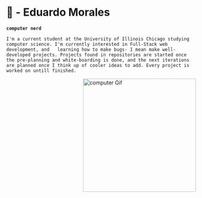 # 🌙 - Eduardo Morales

**`computer nerd`** 

    I'm a current student at the University of Illinois Chicago studying computer science. I'm currently interested in Full-Stack web development, and   learning how to make bugs- I mean make well-developed projects. Projects found in repositories are started once the pre-planning and white-boarding is done, and the next iterations are planned once I think up of cooler ideas to add. Every project is worked on untill finished.
    
  <img alt='computer Gif' src='https://media.giphy.com/media/tlRU5lV5HqMpSAGPXh/giphy.gif' width='300' height='300' align='right'/>

<p align='left'>

</p>

